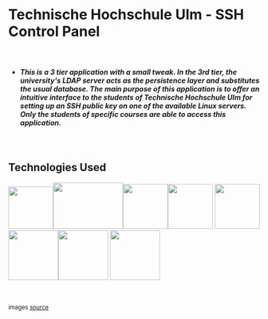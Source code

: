 <h1> Technische Hochschule Ulm - SSH Control Panel </h1>
<br>

<ul>
  <li><h5> This is a 3 tier application with a small tweak. In the 3rd tier, the university's LDAP server acts as the persistence layer and substitutes the usual database. The main purpose of this application is to offer an intuitive interface to the students of Technische Hochschule Ulm for setting up an SSH public key on one of the available Linux servers. Only the students of specific courses are able to access this application.</h5></li>
</ul>


<br>

<h2>Technologies Used</h2>

<img src="https://i.imgur.com/DSypBqw.png" width="90" height="85"><img src="https://i.imgur.com/RbJfO9V.png" width="140" height="93"><img src="https://i.imgur.com/7xnr7fw.png" width="90" height="90"><img src="https://i.imgur.com/Qcw3AM5.png" width="90" height="90">&nbsp;<img src="https://i.imgur.com/YT5yYCh.png" width="90" height="90"><img src="https://i.imgur.com/UMLFKXo.jpg" width="100" height="100"><img src="https://i.imgur.com/WMsP1vL.png" width="100" height="100">
<img src="https://i.imgur.com/LS4Jd5e.png" width="100" height="100">

<br>
<p style="test-align:right;"><small>images <a href="https://en.wikipedia.org/wiki/Main_Page">source</a></small></p>
<br>
<br>
<br>
<br>

